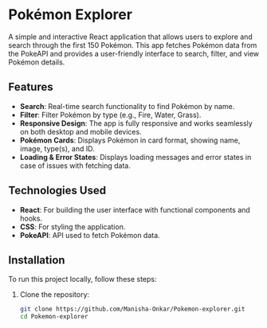 # Pokémon Explorer

A simple and interactive React application that allows users to explore and search through the first 150 Pokémon. This app fetches Pokémon data from the PokeAPI and provides a user-friendly interface to search, filter, and view Pokémon details.

## Features

- **Search**: Real-time search functionality to find Pokémon by name.
- **Filter**: Filter Pokémon by type (e.g., Fire, Water, Grass).
- **Responsive Design**: The app is fully responsive and works seamlessly on both desktop and mobile devices.
- **Pokémon Cards**: Displays Pokémon in card format, showing name, image, type(s), and ID.
- **Loading & Error States**: Displays loading messages and error states in case of issues with fetching data.

## Technologies Used

- **React**: For building the user interface with functional components and hooks.
- **CSS**: For styling the application.
- **PokeAPI**: API used to fetch Pokémon data.

## Installation

To run this project locally, follow these steps:

1. Clone the repository:

   ```bash
   git clone https://github.com/Manisha-Onkar/Pokemon-explorer.git
   cd Pokemon-explorer
